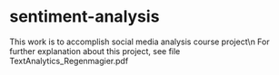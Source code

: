 # sentiment-analysis
This work is to accomplish social media analysis course project\n
For further explanation about this project, see file TextAnalytics_Regenmagier.pdf
